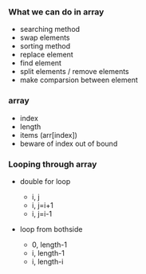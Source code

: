 ### What we can do in array
- searching method
- swap elements
- sorting method
- replace element
- find element
- split elements / remove elements
- make comparsion between element


### array 
- index
- length
- items (arr[index])
- beware of index out of bound

### Looping through array
- double for loop
    - i, j
    - i, j=i+1
    - i, j=i-1
    
- loop from bothside
    - 0, length-1
    - i, length-1
    - i, length-i
